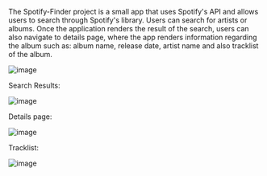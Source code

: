 The Spotify-Finder project is a small app that uses Spotify's API and allows users to search through Spotify's library. 
Users can search for artists or albums. Once the application renders the result of the search, users can also navigate to details page, where the app renders information regarding the album such as: album name, release date, artist name and also tracklist of the album.  

![image](https://github.com/user-attachments/assets/66028282-8078-4624-8df3-ef4bf382729b)

Search Results:

![image](https://github.com/user-attachments/assets/677e8096-a682-4bc5-8fec-fa594d2fd4be)

Details page:

![image](https://github.com/user-attachments/assets/a701a4a6-d7e7-489a-883d-c8945a4499cf)

Tracklist:

![image](https://github.com/user-attachments/assets/8809ee44-d576-40c4-93ef-b2ecb7d223f6)
